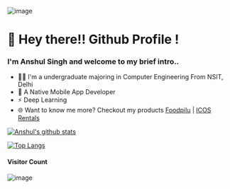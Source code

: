 ![image](https://user-images.githubusercontent.com/35291991/90923520-77913680-e40b-11ea-9dd6-4911701249d5.gif)


# 👋 Hey there!! Github Profile !
### I'm Anshul Singh and welcome to my brief intro..
* 👨‍💻 I'm a undergraduate majoring in Computer Engineering From NSIT, Delhi
* 📱 A Native Mobile App Developer 
* ⚡ Deep Learning 
* 🌐 Want to know me more? Checkout my products [Foodpilu](https://play.google.com/store/apps/details?id=com.foodpilu.app87905) | [ICOS Rentals](https://play.google.com/store/apps/details?id=com.icos.anshulsingh.icosvehicle) 
  
[![Anshul's github stats](https://github-readme-stats.vercel.app/api?username=ansh-099&count_private=true&show_icons=true)](https://github.com/ansh-099)

[![Top Langs](https://github-readme-stats.vercel.app/api/top-langs/?username=ansh-099&layout=compact)](https://github.com/ansh-099)

#### Visitor Count
![image](https://profile-counter.glitch.me/ansh-099/count.svg)
